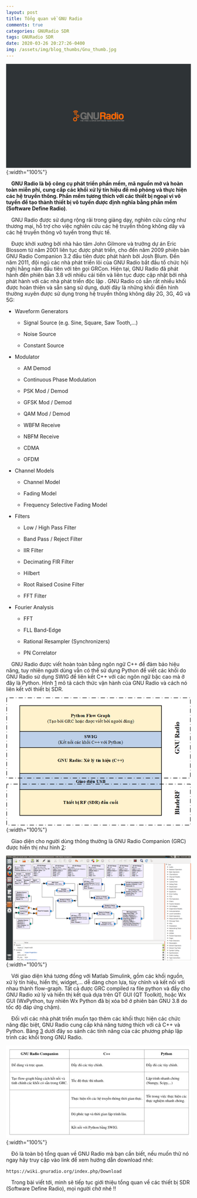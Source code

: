 ```yaml
---
layout: post
title: Tổng quan về GNU Radio
comments: true
categories: GNURadio SDR
tags: GNURadio SDR
date: 2020-03-26 20:27:26-0400
img: /assets/img/blog_thumbs/Gnu_thumb.jpg
---
```

![image info](/assets/img/Gnu.jpg){:width="100%"}

&emsp;**GNU Radio là bộ công cụ phát triển phần mềm, mã nguồn mở và hoàn toàn miễn phí, cung cấp các khối xử lý tín hiệu để mô phỏng và thực hiện các hệ truyền thông. Phần mềm tương thích với các thiết bị ngoại vi vô tuyến để tạo thành thiết bị vô tuyến được định nghĩa bằng phần mềm (Software Define Radio)**.

&emsp;GNU Radio được sử dụng rộng rãi trong giảng dạy, nghiên cứu cũng như thương mại, hỗ trợ cho việc nghiên cứu các hệ truyền thông không dây và các hệ truyền thông vô tuyến trong thực tế.

&emsp;Được khởi xướng bởi nhà hảo tâm John Gilmore và trưởng dự án Eric	
Blossom từ năm 2001 liên tục được phát triển, cho đến năm 2009 phiên bản
GNU Radio Companion 3.2 đầu tiên được phát hành bởi Josh Blum. Đến năm
2011, đội ngũ các nhà phát triển lõi của GNU Radio bắt đầu tổ chức hội
nghị hằng năm đầu tiên với tên gọi GRCon. Hiện tại, GNU Radio  đã phát
hành đến phiên bản 3.8 với nhiều cải tiến và liên tục được cập nhật bởi
nhà phát hành với các nhà phát triển độc lập . GNU Radio có sẵn rất
nhiều khối được hoàn thiện và sẵn sàng sử dụng, dưới đây là những khối
điển hình thường xuyên được sử dụng trong hệ truyền thông không dây 2G,
3G, 4G và 5G:

  - Waveform Generators
    
      - Signal Source (e.g. Sine, Square, Saw Tooth,...)
    
      - Noise Source
    
      - Constant Source

  - Modulator
    
      - AM Demod
    
      - Continuous Phase Modulation
    
      - PSK Mod / Demod
    
      - GFSK Mod / Demod
    
      - QAM Mod / Demod
    
      - WBFM Receive
    
      - NBFM Receive
    
      - CDMA 
    
      - OFDM 

  - Channel Models
    
      - Channel Model
    
      - Fading Model
    
      - Frequency Selective Fading Model

  - Filters
    
      - Low / High Pass Filter
    
      - Band Pass / Reject Filter
    
      - IIR Filter
    
      - Decimating FIR Filter
    
      - Hilbert
    
      - Root Raised Cosine Filter
    
      - FFT Filter

  - Fourier Analysis
    
      - FFT
    
      - FLL Band-Edge
    
      - Rational Resampler (Synchronizers)
    
      - PN Correlator
	  
&emsp;GNU Radio được viết hoàn toàn bằng ngôn ngữ C++ để đảm bảo hiệu năng,
tuy nhiên người dùng vẫn có thể sử dụng Python để viết các khối do GNU
Radio sử dụng SWIG để liên kết C++ với các ngôn ngữ bậc cao mà ở đây là
Python. Hình [1](/assets/img/SWIG.png) mô tả cách thức vận hành của GNU Radio và
cách nó liên kết với thiết bị SDR.

![Sơ đồ làm việc của GNU Radio](/assets/img/SWIG.png){:width="100%"}

&emsp;Giao diện cho người dùng thông thường là GNU Radio Companion (GRC) được
hiển thị như hình [2](/assets/img/GNURadio.png):

![Giao diện GNU Radio Companion](/assets/img/GNURadio.png){:width="100%"}

&emsp;Với giao diện khá tương đồng với Matlab Simulink, gồm các khối nguồn, xử
lý tín hiệu, hiển thị, widget,… dễ dàng chọn lựa, tùy chỉnh và kết nối
với nhau thành flow-graph. Tất cả được GRC compiled ra file python và
đẩy cho GNU Radio xử lý và hiển thị kết quả dựa trên QT GUI (QT
Toolkit), hoặc Wx GUI (WxPython, tuy nhiên Wx Python đã bị xóa bở ở
phiên bản GNU 3.8 do tốc độ đáp ứng chậm).

&emsp;Đối với các nhà phát triển muốn tạo thêm các khối thực hiện các chức
năng đặc biệt, GNU Radio cung cấp khả năng tương thích với cả C++ và
Python. Bảng [3](/assets/img/methodGNU.jpg) dưới đây so sánh các
tính năng của các phương pháp lập trình các khối trong GNU Radio.

![Sơ đồ làm việc của GNU Radio](/assets/img/methodGNU.jpg){:width="100%"}

&emsp;Đó là toàn bộ tổng quan về GNU Radio mà bạn cần biết, nếu muốn thử nó ngay hãy truy cập vào link để xem hướng dẫn download nhé:
```
https://wiki.gnuradio.org/index.php/Download
```
&emsp;Trong bài viết tới, mình sẽ tiếp tục giới thiệu tổng quan về các thiết bị SDR (Software Define Radio), mọi người chờ nhé !!